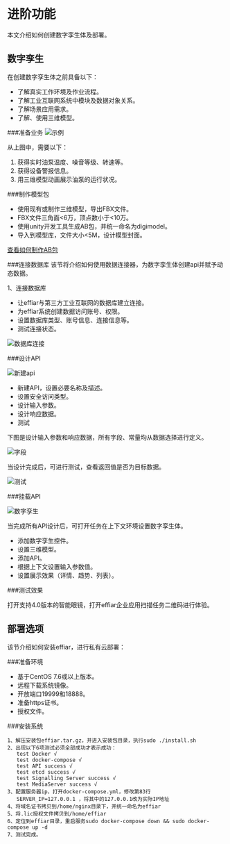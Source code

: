 # 进阶功能
本文介绍如何创建数字孪生体及部署。

## 数字孪生
在创建数字孪生体之前具备以下：

- 了解真实工作环境及作业流程。
- 了解工业互联网系统中模块及数据对象关系。
- 了解场景应用需求。
- 了解、使用三维模型。

###准备业务
![示例][1]

从上图中，需要以下：

 1. 获得实时油泵温度、噪音等级、转速等。
 2. 获得设备警报信息。
 3. 用三维模型动画展示油泵的运行状况。

###制作模型包

- 使用现有或制作三维模型，导出FBX文件。
- FBX文件三角面<6万，顶点数小于<10万。
- 使用unity开发工具生成AB包，并统一命名为digimodel。
- 导入到模型库，文件大小<5M，设计模型封面。

[查看如何制作AB包][2]



###连接数据库
该节将介绍如何使用数据连接器，为数字孪生体创建api并赋予动态数据。

1、连接数据库

- 让effiar与第三方工业互联网的数据库建立连接。
- 为effiar系统创建数据访问账号、权限。
- 设置数据库类型、账号信息、连接信息等。
- 测试连接状态。

![数据库连接][3]

###设计API

![新建api][4]

- 新建API，设置必要名称及描述。
- 设置安全访问类型。
- 设计输入参数。
- 设计响应数据。
- 测试

下图是设计输入参数和响应数据，所有字段、常量均从数据选择进行定义。

![字段][5]

当设计完成后，可进行测试，查看返回值是否为目标数据。

![测试][6]



###挂载API

![数字孪生][7]

当完成所有API设计后，可打开任务在上下文环境设置数字孪生体。

- 添加数字孪生控件。
- 设置三维模型。
- 添加API。
- 根据上下文设置输入参数值。
- 设置展示效果（详情、趋势、列表）。


###测试效果

打开支持4.0版本的智能眼镜，打开effiar企业应用扫描任务二维码进行体验。

## 部署选项
该节介绍如何安装effiar，进行私有云部署：

###准备环境

- 基于CentOS 7.6或以上版本。
- 远程下载系统镜像。
- 开放端口19999和18888。
- 准备https证书。
- 授权文件。

###安装系统

```
1、解压安装包effiar.tar.gz，并进入安装包目录，执行sudo ./install.sh
2、出现以下6项测试必须全部成功才表示成功：
   test Docker √ 
   test docker-compose √ 
   test API success √ 
   test etcd success √ 
   test Signalling Server success √ 
   test MediaServer success √ 
3、配置服务器ip，打开docker-compose.yml，修改第83行 
   SERVER_IP=127.0.0.1 ，将其中的127.0.0.1改为实际IP地址
4、将域名证书拷贝到/home/nginx目录下，并统一命名为effiar
5、将.lic授权文件拷贝到/home/effiar
6、定位到effiar目录，重启服务sudo docker-compose down && sudo docker-compose up -d
7、测试完成。
```



  [1]: http://39.98.243.76:18888/resources/customer/1/resources/image/8422311024844cff9073299a84dad22f.jpg
  [2]: http://39.98.243.76:18888/resources/customer/1/resources/image/34e0eefa1399481bbf3be44e2bede384.jpg
  [3]: http://39.98.243.76:18888/resources/customer/1/resources/image/34e0eefa1399481bbf3be44e2bede384.jpg
  [4]: http://39.98.243.76:18888/resources/customer/1/resources/image/ef6428c9ca02495a9b251467bc459f24.jpg
  [5]: http://39.98.243.76:18888/resources/customer/1/resources/image/23a623e2db8140ab8ec9d0608320360b.jpg
  [6]: http://39.98.243.76:18888/resources/customer/1/resources/image/ce3570a137c6430e97ab3ce4ec830c61.jpg
  [7]: http://39.98.243.76:18888/resources/customer/1/resources/image/e65ec84b2372462881b2f625a255b7c0.jpg
  
  
  
